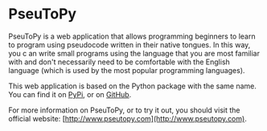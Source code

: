 # PseuToPy

PseuToPy is a web application that allows programming beginners to learn to
program using pseudocode written in their native tongues. In this way, you c    an
write small programs using the language that you are most familiar with and
don't necessarily need to be comfortable with the English language (which is
used by the most popular programming languages).

This web application is based on the Python package with the same name. You     can
find it on [PyPi](https://pypi.org/project/pseutopy/), or on
[GitHub](https://github.com/PseuToPy/PseuToPy).

For more information on PseuToPy, or to try it out, you should visit the
official website: [http://www.pseutopy.com](http://www.pseutopy.com).

